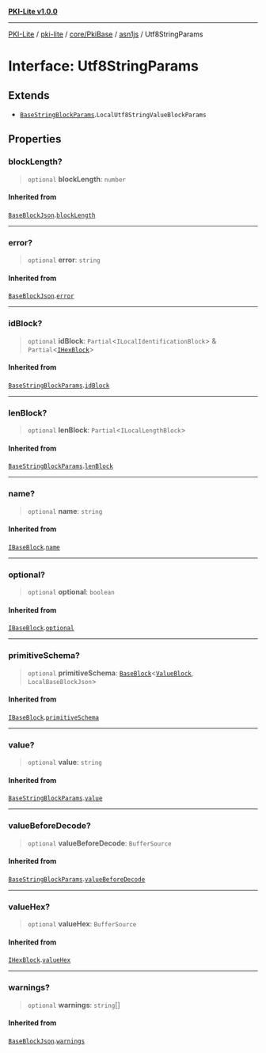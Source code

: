 [**PKI-Lite v1.0.0**](../../../../../../README.md)

---

[PKI-Lite](../../../../../../README.md) / [pki-lite](../../../../../README.md) / [core/PkiBase](../../../README.md) / [asn1js](../README.md) / Utf8StringParams

# Interface: Utf8StringParams

## Extends

- [`BaseStringBlockParams`](BaseStringBlockParams.md).`LocalUtf8StringValueBlockParams`

## Properties

### blockLength?

> `optional` **blockLength**: `number`

#### Inherited from

[`BaseBlockJson`](BaseBlockJson.md).[`blockLength`](BaseBlockJson.md#blocklength)

---

### error?

> `optional` **error**: `string`

#### Inherited from

[`BaseBlockJson`](BaseBlockJson.md).[`error`](BaseBlockJson.md#error)

---

### idBlock?

> `optional` **idBlock**: `Partial`\<`ILocalIdentificationBlock`\> & `Partial`\<[`IHexBlock`](IHexBlock.md)\>

#### Inherited from

[`BaseStringBlockParams`](BaseStringBlockParams.md).[`idBlock`](BaseStringBlockParams.md#idblock)

---

### lenBlock?

> `optional` **lenBlock**: `Partial`\<`ILocalLengthBlock`\>

#### Inherited from

[`BaseStringBlockParams`](BaseStringBlockParams.md).[`lenBlock`](BaseStringBlockParams.md#lenblock)

---

### name?

> `optional` **name**: `string`

#### Inherited from

[`IBaseBlock`](IBaseBlock.md).[`name`](IBaseBlock.md#name)

---

### optional?

> `optional` **optional**: `boolean`

#### Inherited from

[`IBaseBlock`](IBaseBlock.md).[`optional`](IBaseBlock.md#optional)

---

### primitiveSchema?

> `optional` **primitiveSchema**: [`BaseBlock`](../classes/BaseBlock.md)\<[`ValueBlock`](../classes/ValueBlock.md), `LocalBaseBlockJson`\>

#### Inherited from

[`IBaseBlock`](IBaseBlock.md).[`primitiveSchema`](IBaseBlock.md#primitiveschema)

---

### value?

> `optional` **value**: `string`

#### Inherited from

[`BaseStringBlockParams`](BaseStringBlockParams.md).[`value`](BaseStringBlockParams.md#value)

---

### valueBeforeDecode?

> `optional` **valueBeforeDecode**: `BufferSource`

#### Inherited from

[`BaseStringBlockParams`](BaseStringBlockParams.md).[`valueBeforeDecode`](BaseStringBlockParams.md#valuebeforedecode)

---

### valueHex?

> `optional` **valueHex**: `BufferSource`

#### Inherited from

[`IHexBlock`](IHexBlock.md).[`valueHex`](IHexBlock.md#valuehex)

---

### warnings?

> `optional` **warnings**: `string`[]

#### Inherited from

[`BaseBlockJson`](BaseBlockJson.md).[`warnings`](BaseBlockJson.md#warnings)
